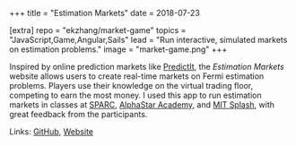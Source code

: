 +++
title = "Estimation Markets"
date = 2018-07-23

[extra]
repo = "ekzhang/market-game"
topics = "JavaScript,Game,Angular,Sails"
lead = "Run interactive, simulated markets on estimation problems."
image = "market-game.png"
+++

Inspired by online prediction markets like
[PredictIt](https://www.predictit.org/), the _Estimation Markets_ website allows
users to create real-time markets on Fermi estimation problems. Players use
their knowledge on the virtual trading floor, competing to earn the most money.
I used this app to run estimation markets in classes at
[SPARC](https://sparc-camp.org/),
[AlphaStar Academy](https://alphastar.academy/), and
[MIT Splash](https://esp.mit.edu/learn/Splash/index.html), with great feedback
from the participants.

Links: [GitHub](https://github.com/ekzhang/market-game),
[Website](https://estimation-markets.herokuapp.com/)
